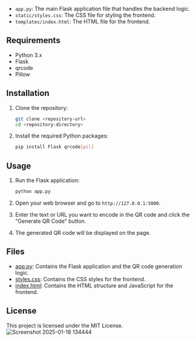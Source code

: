 - `app.py`: The main Flask application file that handles the backend logic.
- `static/styles.css`: The CSS file for styling the frontend.
- `templates/index.html`: The HTML file for the frontend.

## Requirements

- Python 3.x
- Flask
- qrcode
- Pillow

## Installation

1. Clone the repository:
    ```sh
    git clone <repository-url>
    cd <repository-directory>
    ```

2. Install the required Python packages:
    ```sh
    pip install Flask qrcode[pil]
    ```

## Usage

1. Run the Flask application:
    ```sh
    python app.py
    ```

2. Open your web browser and go to `http://127.0.0.1:5000`.

3. Enter the text or URL you want to encode in the QR code and click the "Generate QR Code" button.

4. The generated QR code will be displayed on the page.

## Files

- [app.py](http://_vscodecontentref_/3): Contains the Flask application and the QR code generation logic.
- [styles.css](http://_vscodecontentref_/4): Contains the CSS styles for the frontend.
- [index.html](http://_vscodecontentref_/5): Contains the HTML structure and JavaScript for the frontend.

## License

This project is licensed under the MIT License.
![Screenshot 2025-01-18 134444](https://github.com/user-attachments/assets/52cb14eb-b039-48d9-b29e-0ccda7672f96)
